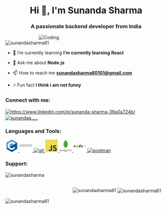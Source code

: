 <h1 align="center">Hi 👋, I'm Sunanda Sharma</h1>
<h3 align="center">A passionate backend developer from India</h3>
<img align="right" alt="Coding" width="400" src="https://raw.githubusercontent.com/Priyanka9120/Priyanka9120/main/tenor.gif"

<p align="left"> <img src="https://komarev.com/ghpvc/?username=sunandasharma61&label=Profile%20views&color=0e75b6&style=flat" alt="sunandasharma61" /> </p>

- 🌱 I’m currently learning **I’m currently learning React**

- 💬 Ask me about **Node.js**

- 📫 How to reach me **sunandasharma60101@gmail.com**

- ⚡ Fun fact **I think i am not funny**

<h3 align="left">Connect with me:</h3>
<p align="left">
<a href="https://linkedin.com/in/https://www.linkedin.com/in/sunanda-sharma-36a0a724b/" target="blank"><img align="center" src="https://raw.githubusercontent.com/rahuldkjain/github-profile-readme-generator/master/src/images/icons/Social/linked-in-alt.svg" alt="https://www.linkedin.com/in/sunanda-sharma-36a0a724b/" height="30" width="40" /></a>
<a href="https://instagram.com/sunandaa._._" target="blank"><img align="center" src="https://raw.githubusercontent.com/rahuldkjain/github-profile-readme-generator/master/src/images/icons/Social/instagram.svg" alt="sunandaa._._" height="30" width="40" /></a>
</p>

<h3 align="left">Languages and Tools:</h3>
<p align="left"> <a href="https://www.cprogramming.com/" target="_blank" rel="noreferrer"> <img src="https://raw.githubusercontent.com/devicons/devicon/master/icons/c/c-original.svg" alt="c" width="40" height="40"/> </a> <a href="https://expressjs.com" target="_blank" rel="noreferrer"> <img src="https://raw.githubusercontent.com/devicons/devicon/master/icons/express/express-original-wordmark.svg" alt="express" width="40" height="40"/> </a> <a href="https://git-scm.com/" target="_blank" rel="noreferrer"> <img src="https://www.vectorlogo.zone/logos/git-scm/git-scm-icon.svg" alt="git" width="40" height="40"/> </a> <a href="https://developer.mozilla.org/en-US/docs/Web/JavaScript" target="_blank" rel="noreferrer"> <img src="https://raw.githubusercontent.com/devicons/devicon/master/icons/javascript/javascript-original.svg" alt="javascript" width="40" height="40"/> </a> <a href="https://www.mongodb.com/" target="_blank" rel="noreferrer"> <img src="https://raw.githubusercontent.com/devicons/devicon/master/icons/mongodb/mongodb-original-wordmark.svg" alt="mongodb" width="40" height="40"/> </a> <a href="https://nodejs.org" target="_blank" rel="noreferrer"> <img src="https://raw.githubusercontent.com/devicons/devicon/master/icons/nodejs/nodejs-original-wordmark.svg" alt="nodejs" width="40" height="40"/> </a> <a href="https://postman.com" target="_blank" rel="noreferrer"> <img src="https://www.vectorlogo.zone/logos/getpostman/getpostman-icon.svg" alt="postman" width="40" height="40"/> </a> </p>

<h3 align="left">Support:</h3>
<p><a href="https://www.buymeacoffee.com/sunandasharma"> <img align="left" src="https://cdn.buymeacoffee.com/buttons/v2/default-yellow.png" height="50" width="210" alt="sunandasharma" /></a></p><br><br>

<p><img align="left" src="https://github-readme-stats.vercel.app/api/top-langs?username=sunandasharma61&show_icons=true&locale=en&layout=compact" alt="sunandasharma61" /></p>

<p>&nbsp;<img align="center" src="https://github-readme-stats.vercel.app/api?username=sunandasharma61&show_icons=true&locale=en" alt="sunandasharma61" /></p>

<p><img align="center" src="https://github-readme-streak-stats.herokuapp.com/?user=sunandasharma61&" alt="sunandasharma61" /></p>
